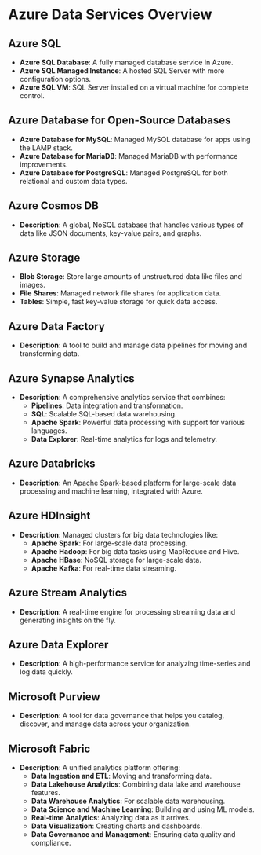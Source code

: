 # Azure Data Services Overview

## Azure SQL
- **Azure SQL Database**: A fully managed database service in Azure.
- **Azure SQL Managed Instance**: A hosted SQL Server with more configuration options.
- **Azure SQL VM**: SQL Server installed on a virtual machine for complete control.

## Azure Database for Open-Source Databases
- **Azure Database for MySQL**: Managed MySQL database for apps using the LAMP stack.
- **Azure Database for MariaDB**: Managed MariaDB with performance improvements.
- **Azure Database for PostgreSQL**: Managed PostgreSQL for both relational and custom data types.

## Azure Cosmos DB
- **Description**: A global, NoSQL database that handles various types of data like JSON documents, key-value pairs, and graphs.

## Azure Storage
- **Blob Storage**: Store large amounts of unstructured data like files and images.
- **File Shares**: Managed network file shares for application data.
- **Tables**: Simple, fast key-value storage for quick data access.

## Azure Data Factory
- **Description**: A tool to build and manage data pipelines for moving and transforming data.

## Azure Synapse Analytics
- **Description**: A comprehensive analytics service that combines:
  - **Pipelines**: Data integration and transformation.
  - **SQL**: Scalable SQL-based data warehousing.
  - **Apache Spark**: Powerful data processing with support for various languages.
  - **Data Explorer**: Real-time analytics for logs and telemetry.

## Azure Databricks
- **Description**: An Apache Spark-based platform for large-scale data processing and machine learning, integrated with Azure.

## Azure HDInsight
- **Description**: Managed clusters for big data technologies like:
  - **Apache Spark**: For large-scale data processing.
  - **Apache Hadoop**: For big data tasks using MapReduce and Hive.
  - **Apache HBase**: NoSQL storage for large-scale data.
  - **Apache Kafka**: For real-time data streaming.

## Azure Stream Analytics
- **Description**: A real-time engine for processing streaming data and generating insights on the fly.

## Azure Data Explorer
- **Description**: A high-performance service for analyzing time-series and log data quickly.

## Microsoft Purview
- **Description**: A tool for data governance that helps you catalog, discover, and manage data across your organization.

## Microsoft Fabric
- **Description**: A unified analytics platform offering:
  - **Data Ingestion and ETL**: Moving and transforming data.
  - **Data Lakehouse Analytics**: Combining data lake and warehouse features.
  - **Data Warehouse Analytics**: For scalable data warehousing.
  - **Data Science and Machine Learning**: Building and using ML models.
  - **Real-time Analytics**: Analyzing data as it arrives.
  - **Data Visualization**: Creating charts and dashboards.
  - **Data Governance and Management**: Ensuring data quality and compliance.
